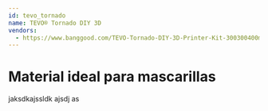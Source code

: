 ```yaml
---
id: tevo_tornado
name: TEVO® Tornado DIY 3D
vendors:
  - https://www.banggood.com/TEVO-Tornado-DIY-3D-Printer-Kit-300300400mm-Large-Printing-Size-1_75mm-0_4mm-Nozzle-p-1186106.html?ID=48035&cur_warehouse=USA
---
```


# Material ideal para mascarillas

jaksdkajssldk ajsdj as